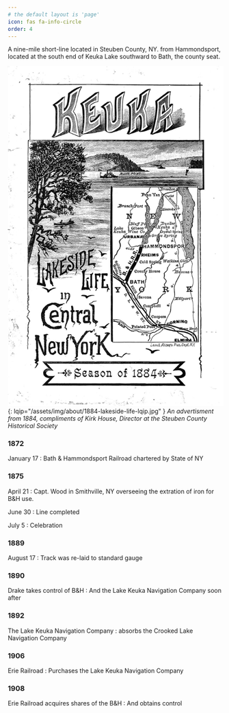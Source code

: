 ```yaml
---
# the default layout is 'page'
icon: fas fa-info-circle
order: 4
---
```


A nine-mile short-line located in Steuben County, NY. from Hammondsport, located at the south end of Keuka Lake southward to Bath, the county seat.

![J.E. Bailey station plan](/assets/img/about/1884-lakeside-life.jpg){: lqip="/assets/img/about/1884-lakeside-life-lqip.jpg" }
_An advertisment from 1884, compliments of Kirk House, Director at the Steuben County Historical Society_

### 1872
January 17
 : Bath & Hammondsport Railroad chartered by State of NY

### 1875
April 21
 : Capt. Wood in Smithville, NY overseeing the extration of iron for B&H use.

June 30
 : Line completed

July 5
 : Celebration

### 1889
August 17 
 : Track was re-laid to standard gauge

### 1890
Drake takes control of B&H
 : And the Lake Keuka Navigation Company soon after

### 1892
The Lake Keuka Navigation Company
 : absorbs the Crooked Lake Navigation Company

### 1906
Erie Railroad
 : Purchases the Lake Keuka Navigation Company

### 1908
Erie Railroad acquires shares of the B&H
 : And obtains control